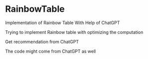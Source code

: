 # RainbowTable
Implementation of Rainbow Table With Help of ChatGPT

Trying to implement Rainbow table with optimizing the computation

Get recommendation from ChatGPT

The code might come from ChatGPT as well
